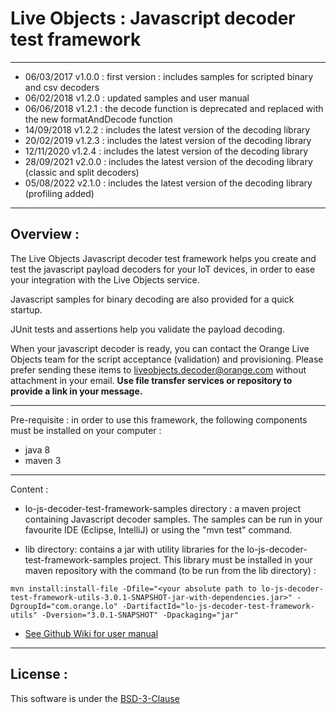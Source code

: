 # Live Objects : Javascript decoder test framework 

******************************************************************************************
- 06/03/2017 v1.0.0 : first version : includes samples for scripted binary and csv decoders
- 06/02/2018 v1.2.0 : updated samples and user manual
- 06/06/2018 v1.2.1 : the decode function is deprecated and replaced with the new formatAndDecode function
- 14/09/2018 v1.2.2 : includes the latest version of the decoding library
- 20/02/2019 v1.2.3 : includes the latest version of the decoding library
- 12/11/2020 v1.2.4 : includes the latest version of the decoding library
- 28/09/2021 v2.0.0 : includes the latest version of the decoding library (classic and split decoders)
- 05/08/2022 v2.1.0 : includes the latest version of the decoding library (profiling added)
******************************************************************************************

## Overview : 
The Live Objects Javascript decoder test framework helps you create and test the javascript payload decoders for your IoT devices, 
in order to ease your integration with the Live Objects service.

Javascript samples for binary decoding are also provided for a quick startup. 

JUnit tests and assertions help you validate the payload decoding.

When your javascript decoder is ready, you can contact the Orange Live Objects team for the script acceptance (validation) and provisioning. 
Please prefer sending these items to <liveobjects.decoder@orange.com> without attachment in your email. 
**Use file transfer services or repository to provide a link in your message.**


******************************************************************************************
Pre-requisite : in order to use this framework, the following components must be installed on your computer :
- java 8
- maven 3
******************************************************************************************
Content :
- lo-js-decoder-test-framework-samples directory : a maven project containing Javascript decoder samples. 
The samples can be run in your favourite IDE (Eclipse, IntelliJ) or using the "mvn test" command.

- lib directory: contains a jar with utility libraries for the lo-js-decoder-test-framework-samples project. This library must be installed in your maven repository with the command (to be run from the lib directory) :

```script
mvn install:install-file -Dfile="<your absolute path to lo-js-decoder-test-framework-utils-3.0.1-SNAPSHOT-jar-with-dependencies.jar>" -DgroupId="com.orange.lo" -DartifactId="lo-js-decoder-test-framework-utils" -Dversion="3.0.1-SNAPSHOT" -Dpackaging="jar"
```

- [See Github Wiki for user manual]( https://github.com/DatavenueLiveObjects/Payload-decoders/wiki )
******************************************************************************************
## License : 

This software is under the [BSD-3-Clause]( https://github.com/DatavenueLiveObjects/Payload-decoders/blob/master/LICENSE.md)
